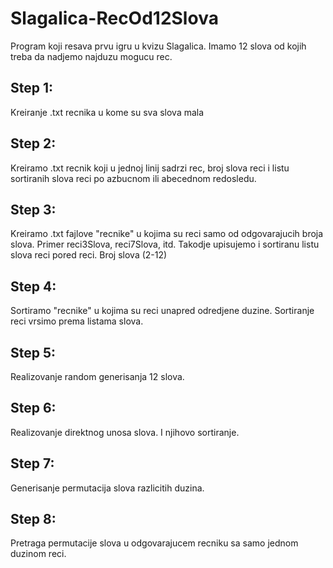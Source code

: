 # Slagalica-RecOd12Slova
 Program koji resava prvu igru u kvizu Slagalica. Imamo 12 slova od kojih treba da nadjemo najduzu mogucu rec.

## Step 1:
 Kreiranje .txt recnika u kome su sva slova mala

## Step 2:
 Kreiramo .txt recnik koji u jednoj linij sadrzi rec, broj slova reci i listu sortiranih slova reci po azbucnom ili abecednom redosledu.

## Step 3:
 Kreiramo .txt fajlove "recnike" u kojima su reci samo od odgovarajucih broja slova. Primer reci3Slova, reci7Slova, itd.
 Takodje upisujemo i sortiranu listu slova reci pored reci. Broj slova (2-12)

## Step 4:
 Sortiramo "recnike" u kojima su reci unapred odredjene duzine. Sortiranje reci vrsimo prema listama slova.

## Step 5:
 Realizovanje random generisanja 12 slova.

## Step 6:
 Realizovanje direktnog unosa slova. I njihovo sortiranje.

## Step 7:
 Generisanje permutacija slova razlicitih duzina.

## Step 8:
 Pretraga permutacije slova u odgovarajucem recniku sa samo jednom duzinom reci.
